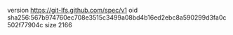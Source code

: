 version https://git-lfs.github.com/spec/v1
oid sha256:567b974760ec708e3515c3499a08bd4b16ed2ebc8a590299d3fa0c502f77904c
size 2166
